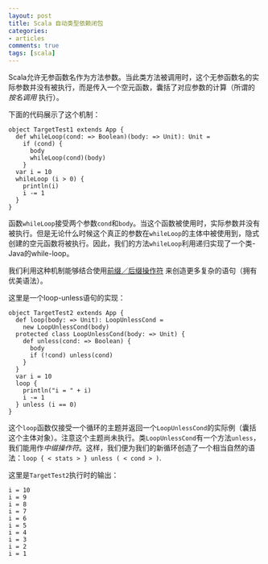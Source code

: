 ```yaml
---
layout: post
title: Scala 自动类型依赖闭包
categories:
- articles
comments: true
tags: [scala]
---
```


Scala允许无参函数名作为方法参数。当此类方法被调用时，这个无参函数名的实际参数并没有被执行，而是传入一个空元函数，囊括了对应参数的计算（所谓的 *按名调用* 执行）。

下面的代码展示了这个机制：

    object TargetTest1 extends App {
      def whileLoop(cond: => Boolean)(body: => Unit): Unit =
        if (cond) {
          body
          whileLoop(cond)(body)
        }
      var i = 10
      whileLoop (i > 0) {
        println(i)
        i -= 1
      }
    }

函数`whileLoop`接受两个参数`cond`和`body`。当这个函数被使用时，实际参数并没有被执行。但是无论什么时候这个真正的参数在`whileLoop`的主体中被使用到，隐式创建的空元函数将被执行。因此，我们的方法`whileLoop`利用递归实现了一个类-Java的while-loop。

我们利用这种机制能够结合使用[前缀／后缀操作符](operators.html) 来创造更多复杂的语句（拥有优美语法）。

这里是一个loop-unless语句的实现：

    object TargetTest2 extends App {
      def loop(body: => Unit): LoopUnlessCond =
        new LoopUnlessCond(body)
      protected class LoopUnlessCond(body: => Unit) {
        def unless(cond: => Boolean) {
          body
          if (!cond) unless(cond)
        }
      }
      var i = 10
      loop {
        println("i = " + i)
        i -= 1
      } unless (i == 0)
    }

这个`loop`函数仅接受一个循环的主题并返回一个`LoopUnlessCond`的实际例（囊括这个主体对象）。注意这个主题尚未执行。类`LoopUnlessCond`有一个方法`unless`，我们能用作*中缀操作符*。这样，我们便为我们的新循环创造了一个相当自然的语法：`loop { < stats > } unless ( < cond > )`.

这里是`TargetTest2`执行时的输出：

    i = 10
    i = 9
    i = 8
    i = 7
    i = 6
    i = 5
    i = 4
    i = 3
    i = 2
    i = 1

